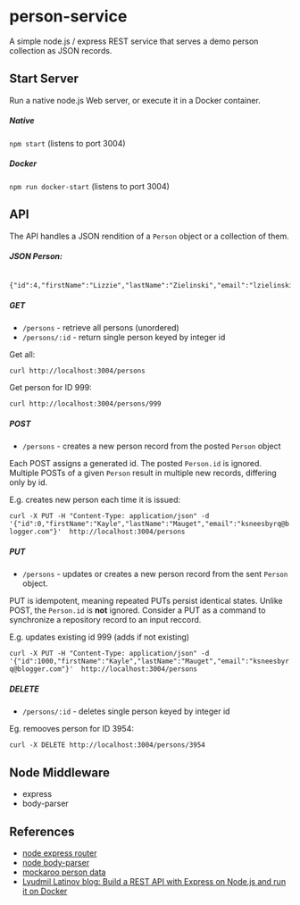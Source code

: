# person-service

A simple node.js / express REST service that serves a demo person collection
as JSON records.

## Start Server

Run a native node.js Web server, or execute it in a Docker container.

##### Native

`npm start`  (listens to port 3004)

##### Docker

`npm run docker-start` (listens to port 3004)

## API

The API handles a JSON rendition of a `Person` object or a collection of them. 

##### JSON Person:

```$json

{"id":4,"firstName":"Lizzie","lastName":"Zielinski","email":"lzielinski3@stanford.edu"}

```

##### GET

* `/persons`  - retrieve all persons (unordered)
* `/persons/:id` - return single person keyed by integer id

Get all:

`curl http://localhost:3004/persons`

Get person for ID 999:

`curl http://localhost:3004/persons/999`


##### POST

* `/persons` - creates a new person record from the posted `Person` object

Each POST assigns a generated id. The posted `Person.id` is ignored. Multiple
POSTs of a given `Person` result in multiple new records, differing only by id.

E.g. creates new person each time it is issued:

`curl -X PUT -H "Content-Type: application/json" -d '{"id":0,"firstName":"Kayle","lastName":"Mauget","email":"ksneesbyrq@blogger.com"}'  http://localhost:3004/persons`

##### PUT

* `/persons` - updates or creates a new person record from the sent `Person` object.

PUT is idempotent, meaning repeated PUTs persist identical states. Unlike POST, the 
`Person.id` is **not** ignored. Consider a PUT as a command to synchronize a 
repository record to an input reccord.

E.g. updates existing id 999 (adds if not existing)

`curl -X PUT -H "Content-Type: application/json" -d '{"id":1000,"firstName":"Kayle","lastName":"Mauget","email":"ksneesbyrq@blogger.com"}'  http://localhost:3004/persons`

##### DELETE

* `/persons/:id` - deletes single person keyed by integer id

Eg. remooves person for ID 3954:

`curl -X DELETE http://localhost:3004/persons/3954`

## Node Middleware

* express 
* body-parser

## References

* [node express router](https://expressjs.com/en/4x/api.html#router)
* [node body-parser](https://www.npmjs.com/package/body-parser)
* [mockaroo person data](https://www.mockaroo.com/)
* [Lyudmil Latinov blog: Build a REST API with Express on Node.js and run it on Docker](https://automationrhapsody.com/build-rest-api-express-node-js-run-docker/)
